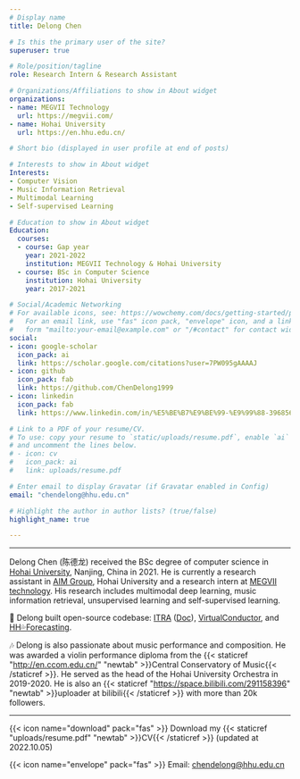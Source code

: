 ```yaml
---
# Display name
title: Delong Chen

# Is this the primary user of the site?
superuser: true

# Role/position/tagline
role: Research Intern & Research Assistant

# Organizations/Affiliations to show in About widget
organizations:
- name: MEGVII Technology
  url: https://megvii.com/
- name: Hohai University
  url: https://en.hhu.edu.cn/

# Short bio (displayed in user profile at end of posts)

# Interests to show in About widget
Interests:
- Computer Vision
- Music Information Retrieval
- Multimodal Learning
- Self-supervised Learning

# Education to show in About widget
Education:
  courses:
  - course: Gap year
    year: 2021-2022
    institution: MEGVII Technology & Hohai University
  - course: BSc in Computer Science
    institution: Hohai University
    year: 2017-2021

# Social/Academic Networking
# For available icons, see: https://wowchemy.com/docs/getting-started/page-builder/#icons
#   For an email link, use "fas" icon pack, "envelope" icon, and a link in the
#   form "mailto:your-email@example.com" or "/#contact" for contact widget.
social:
- icon: google-scholar 
  icon_pack: ai
  link: https://scholar.google.com/citations?user=7PW095gAAAAJ
- icon: github
  icon_pack: fab
  link: https://github.com/ChenDelong1999
- icon: linkedin
  icon_pack: fab
  link: https://www.linkedin.com/in/%E5%BE%B7%E9%BE%99-%E9%99%88-39685615b

# Link to a PDF of your resume/CV.
# To use: copy your resume to `static/uploads/resume.pdf`, enable `ai` icons in `params.toml`, 
# and uncomment the lines below.
# - icon: cv
#   icon_pack: ai
#   link: uploads/resume.pdf

# Enter email to display Gravatar (if Gravatar enabled in Config)
email: "chendelong@hhu.edu.cn"

# Highlight the author in author lists? (true/false)
highlight_name: true

---
```


---

Delong Chen (陈德龙) received the BSc degree of computer science in [Hohai University](https://en.hhu.edu.cn/), Nanjing, China in 2021. 
He is currently a research assistant in [AIM Group](https://multimodality.group), Hohai University and a research intern at [MEGVII technology](https://en.megvii.com). His research includes multimodal deep learning, music information retrieval, unsupervised learning and self-supervised learning. 

🚀 Delong built open-source codebase: 
[ITRA](https://github.com/ChenDelong1999/ITRA) ([Doc](https://itra.readthedocs.io)), 
[VirtualConductor](https://github.com/ChenDelong1999/VirtualConductor), and
[HH💦Forecasting](https://github.com/ChenDelong1999/HHForecasting).


🎶 Delong is also passionate about music performance and composition. He was awarded a violin performance diploma from the {{< staticref "http://en.ccom.edu.cn/" "newtab" >}}Central Conservatory of Music{{< /staticref >}}. 
He served as the head of the Hohai University Orchestra in 2019-2020. 
He is also an {{< staticref "https://space.bilibili.com/291158396" "newtab" >}}uploader at bilibili{{< /staticref >}} with more than 20k followers.

---

{{< icon name="download" pack="fas" >}} Download my {{< staticref "uploads/resume.pdf" "newtab" >}}CV{{< /staticref >}} (updated at 2022.10.05)

{{< icon name="envelope" pack="fas" >}} Email: chendelong@hhu.edu.cn

